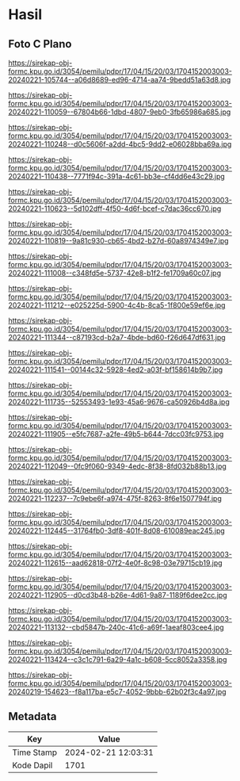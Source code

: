# Hasil

## Foto C Plano

https://sirekap-obj-formc.kpu.go.id/3054/pemilu/pdpr/17/04/15/20/03/1704152003003-20240221-105744--a06d8689-ed96-4714-aa74-9bedd51a63d8.jpg

https://sirekap-obj-formc.kpu.go.id/3054/pemilu/pdpr/17/04/15/20/03/1704152003003-20240221-110059--67804b66-1dbd-4807-9eb0-3fb65986a685.jpg

https://sirekap-obj-formc.kpu.go.id/3054/pemilu/pdpr/17/04/15/20/03/1704152003003-20240221-110248--d0c5606f-a2dd-4bc5-9dd2-e06028bba69a.jpg

https://sirekap-obj-formc.kpu.go.id/3054/pemilu/pdpr/17/04/15/20/03/1704152003003-20240221-110438--7771f94c-391a-4c61-bb3e-cf4dd6e43c29.jpg

https://sirekap-obj-formc.kpu.go.id/3054/pemilu/pdpr/17/04/15/20/03/1704152003003-20240221-110623--5d102dff-4f50-4d6f-bcef-c7dac36cc670.jpg

https://sirekap-obj-formc.kpu.go.id/3054/pemilu/pdpr/17/04/15/20/03/1704152003003-20240221-110819--9a81c930-cb65-4bd2-b27d-60a8974349e7.jpg

https://sirekap-obj-formc.kpu.go.id/3054/pemilu/pdpr/17/04/15/20/03/1704152003003-20240221-111008--c348fd5e-5737-42e8-b1f2-fe1709a60c07.jpg

https://sirekap-obj-formc.kpu.go.id/3054/pemilu/pdpr/17/04/15/20/03/1704152003003-20240221-111212--e025225d-5900-4c4b-8ca5-1f800e59ef6e.jpg

https://sirekap-obj-formc.kpu.go.id/3054/pemilu/pdpr/17/04/15/20/03/1704152003003-20240221-111344--c87193cd-b2a7-4bde-bd60-f26d647df631.jpg

https://sirekap-obj-formc.kpu.go.id/3054/pemilu/pdpr/17/04/15/20/03/1704152003003-20240221-111541--00144c32-5928-4ed2-a03f-bf158614b9b7.jpg

https://sirekap-obj-formc.kpu.go.id/3054/pemilu/pdpr/17/04/15/20/03/1704152003003-20240221-111735--52553493-1e93-45a6-9676-ca50926b4d8a.jpg

https://sirekap-obj-formc.kpu.go.id/3054/pemilu/pdpr/17/04/15/20/03/1704152003003-20240221-111905--e5fc7687-a2fe-49b5-b644-7dcc03fc9753.jpg

https://sirekap-obj-formc.kpu.go.id/3054/pemilu/pdpr/17/04/15/20/03/1704152003003-20240221-112049--0fc9f060-9349-4edc-8f38-8fd032b88b13.jpg

https://sirekap-obj-formc.kpu.go.id/3054/pemilu/pdpr/17/04/15/20/03/1704152003003-20240221-112237--7c9ebe6f-a974-475f-8263-8f6e1507794f.jpg

https://sirekap-obj-formc.kpu.go.id/3054/pemilu/pdpr/17/04/15/20/03/1704152003003-20240221-112445--31764fb0-3df8-401f-8d08-610089eac245.jpg

https://sirekap-obj-formc.kpu.go.id/3054/pemilu/pdpr/17/04/15/20/03/1704152003003-20240221-112615--aad62818-07f2-4e0f-8c98-03e79715cb19.jpg

https://sirekap-obj-formc.kpu.go.id/3054/pemilu/pdpr/17/04/15/20/03/1704152003003-20240221-112905--d0cd3b48-b26e-4d61-9a87-1189f6dee2cc.jpg

https://sirekap-obj-formc.kpu.go.id/3054/pemilu/pdpr/17/04/15/20/03/1704152003003-20240221-113132--cbd5847b-240c-41c6-a69f-1aeaf803cee4.jpg

https://sirekap-obj-formc.kpu.go.id/3054/pemilu/pdpr/17/04/15/20/03/1704152003003-20240221-113424--c3c1c791-6a29-4a1c-b608-5cc8052a3358.jpg

https://sirekap-obj-formc.kpu.go.id/3054/pemilu/pdpr/17/04/15/20/03/1704152003003-20240219-154623--f8a117ba-e5c7-4052-9bbb-62b02f3c4a97.jpg


## Metadata

| Key        | Value               |
| ---------- | ------------------- |
| Time Stamp | 2024-02-21 12:03:31 |
| Kode Dapil | 1701                |



